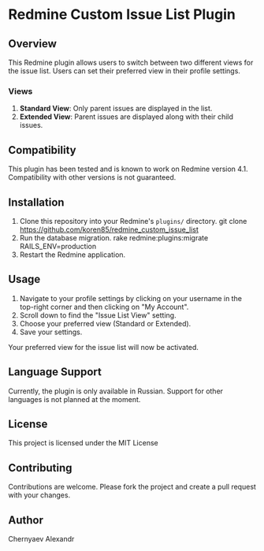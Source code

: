 # Redmine Custom Issue List Plugin

## Overview

This Redmine plugin allows users to switch between two different views for the issue list. Users can set their preferred view in their profile settings.

### Views

1. **Standard View**: Only parent issues are displayed in the list.
2. **Extended View**: Parent issues are displayed along with their child issues.

## Compatibility

This plugin has been tested and is known to work on Redmine version 4.1. Compatibility with other versions is not guaranteed.

## Installation

1. Clone this repository into your Redmine's `plugins/` directory.
   git clone https://github.com/koren85/redmine_custom_issue_list
2. Run the database migration.
   rake redmine:plugins:migrate RAILS_ENV=production
3. Restart the Redmine application.

## Usage

1. Navigate to your profile settings by clicking on your username in the top-right corner and then clicking on "My Account".
2. Scroll down to find the "Issue List View" setting.
3. Choose your preferred view (Standard or Extended).
4. Save your settings.

Your preferred view for the issue list will now be activated.

## Language Support

Currently, the plugin is only available in Russian. Support for other languages is not planned at the moment.

## License

This project is licensed under the MIT License

## Contributing

Contributions are welcome. Please fork the project and create a pull request with your changes.

## Author

Chernyaev Alexandr